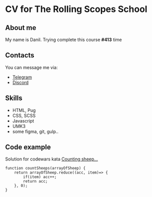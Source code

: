 # CV for The Rolling Scopes School

## About me
My name is Danil. Trying complete this course __#413__ time

## Contacts
You can message me via:
- [Telegram](https://t.me/dan_mk)
- [Discord](https://discord.com/users/79198799469223936)

## Skills
- HTML, Pug
- CSS, SCSS
- Javascript
- UMK3
- some figma, git, gulp..

## Code example
Solution for codewars kata [Counting sheep...](https://www.codewars.com/kata/54edbc7200b811e956000556/javascript)

	function countSheeps(arrayOfSheep) {
  		return arrayOfSheep.reduce((acc, item)=> {
    		if(item) acc++;
    		return acc;
  		}, 0);
	}